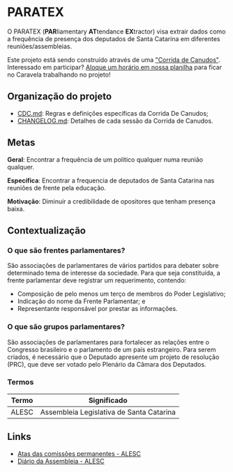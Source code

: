 PARATEX
==================================

O PARATEX (**PAR**liamentary **AT**tendance **EX**tractor) visa extrair dados
como a frequência de presença dos deputados de Santa Catarina em diferentes
reuniões/assembleias.

Este projeto está sendo construído através de uma ["Corrida de
Canudos"](CDC.md). Interessado em participar? [Aloque um horário em nossa
planilha](https://docs.google.com/spreadsheets/d/15YoVRjr7j4X9EoDfRwoTIvKds6SNr2lGjA7K4de16n0/edit#gid=0)
para ficar no Caravela trabalhando no projeto!

Organização do projeto
----------------------

- [CDC.md](CDC.md): Regras e definições específicas da Corrida De
  Canudos;
- [CHANGELOG.md](CHANGELOG.md): Detalhes de cada sessão da Corrida de Canudos.

Metas
-----

**Geral**: Encontrar a frequência de um político qualquer numa reunião
qualquer.

**Específica**: Encontrar a frequencia de deputados de Santa Catarina nas
reuniões de frente pela educação.

**Motivação**: Diminuir a credibilidade de opositores que tenham presença
baixa.

Contextualização
----------------

### O que são frentes parlamentares?

São associações de parlamentares de vários partidos para debater sobre
determinado tema de interesse da sociedade. Para que seja constituída, a frente
parlamentar deve registrar um requerimento, contendo:
- Composição de pelo menos um terço de membros do Poder Legislativo;
- Indicação do nome da Frente Parlamentar; e
- Representante responsável por prestar as informações.

### O que são grupos parlamentares?

São associações de parlamentares para fortalecer as relações entre o Congresso
brasileiro e o parlamento de um país estrangeiro. Para serem criados, é
necessário que o Deputado apresente um projeto de resolução (PRC), que deve ser
votado pelo Plenário da Câmara dos Deputados.

### Termos

| Termo | Significado                              |
| ----- | ---------------------------------------- |
| ALESC | Assembleia Legislativa de Santa Catarina |

Links
-----

- [Atas das comissões
  permanentes - ALESC](http://transparencia.alesc.sc.gov.br/comissoes_permanentes_presenca.php)
- [Diário da Assembleia - ALESC](http://www.alesc.sc.gov.br/diario-da-assembleia)
